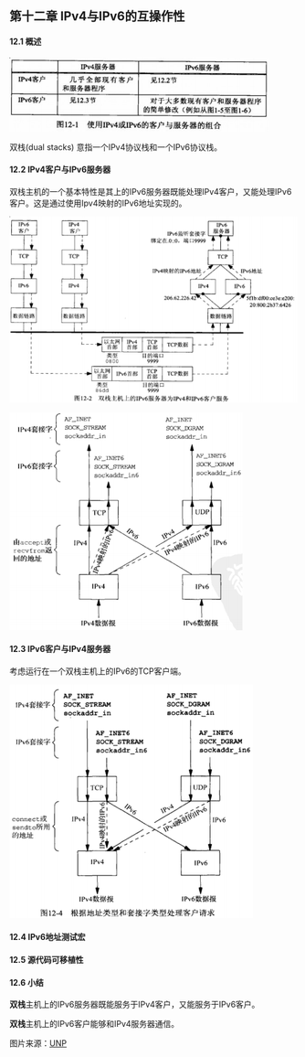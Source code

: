## 第十二章 IPv4与IPv6的互操作性

#### 12.1 概述

![ipv4 ipv6 image](figure/12-1.png)

双栈(dual stacks) 意指一个IPv4协议栈和一个IPv6协议栈。

#### 12.2 IPv4客户与IPv6服务器

双栈主机的一个基本特性是其上的IPv6服务器既能处理IPv4客户，又能处理IPv6客户。这是通过使用Ipv4映射的IPv6地址实现的。

![dual stacks ipv6 serv image](figure/12-2.png)

![handle ipv4 ipv6 image](figure/12-3.png)

#### 12.3 IPv6客户与IPv4服务器

考虑运行在一个双栈主机上的IPv6的TCP客户端。

![根据地址类型和套接字类型处理客户请求](figure/12-4.png)

#### 12.4 IPv6地址测试宏

#### 12.5 源代码可移植性

#### 12.6 小结

**双栈**主机上的IPv6服务器既能服务于IPv4客户，又能服务于IPv6客户。

**双栈**主机上的IPv6客户能够和IPv4服务器通信。

图片来源：[UNP](https://www.amazon.cn/UNIX%E7%BD%91%E7%BB%9C%E7%BC%96%E7%A8%8B-%E5%A5%97%E6%8E%A5%E5%AD%97%E8%81%94%E7%BD%91API-%E5%8F%B2%E8%92%82%E6%96%87%E6%96%AF/dp/B011S72JB6/ref=sr_1_3?ie=UTF8&qid=1512463174&sr=8-3&keywords=unix+network+programming)
